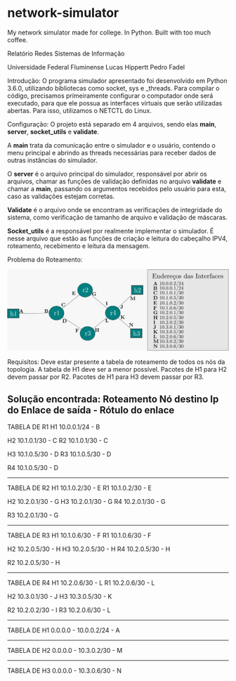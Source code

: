 # network-simulator
My network simulator made for college. In Python. Built with too much coffee.

Relatório Redes Sistemas de Informação




Universidade Federal Fluminense
Lucas Hippertt
Pedro Fadel




Introdução:
O programa simulador apresentado foi desenvolvido em Python 3.6.0, utilizando bibliotecas como socket, sys e _threads. Para compilar o código, precisamos primeiramente configurar o computador onde será executado, para que ele possua as interfaces virtuais que serão utilizadas abertas. Para isso, utilizamos o NETCTL do Linux.


Configuração:
O projeto está separado em 4 arquivos, sendo elas **main**, **server**, **socket_utils** e **validate**.


A **main** trata da comunicação entre o simulador e o usuário, contendo o menu principal e abrindo as threads necessárias para receber dados de outras instâncias do simulador.


O **server** é o arquivo principal do simulador, responsável por abrir os arquivos, chamar as funções de validação definidas no arquivo **validate** e chamar a **main**, passando os argumentos recebidos pelo usuário para esta, caso as validações estejam corretas.


**Validate** é o arquivo onde se encontram as verificações de integridade do sistema, como verificação de tamanho de arquivo e validação de máscaras.


**Socket_utils** é a responsável por realmente implementar o simulador. É nesse arquivo que estão as funções de criação e leitura do cabeçalho IPV4, roteamento, recebimento e leitura da mensagem.

Problema do Roteamento:

![alt text](./routing.jpeg)



Requisitos:
Deve estar presente a tabela de roteamento de todos os nós da topologia.
A tabela de H1 deve ser a menor possível.
Pacotes de H1 para H2 devem passar por R2.
Pacotes de H1 para H3 devem passar por R3.

Solução encontrada:
Roteamento
Nó destino      Ip do Enlace de saída - Rótulo do enlace 
-------------------------------

TABELA DE R1
H1 10.0.0.1/24 - B

H2 10.1.0.1/30 - C
R2 10.1.0.1/30 - C

H3 10.1.0.5/30 - D
R3 10.1.0.5/30 - D

R4 10.1.0.5/30 - D

-------------------------------

TABELA DE R2
H1 10.1.0.2/30 - E
R1 10.1.0.2/30 - E

H2 10.2.0.1/30 - G
H3 10.2.0.1/30 - G
R4 10.2.0.1/30 - G

R3 10.2.0.1/30 - G

-------------------------------

TABELA DE R3
H1 10.1.0.6/30 - F
R1 10.1.0.6/30 - F

H2 10.2.0.5/30 - H
H3 10.2.0.5/30 - H
R4 10.2.0.5/30 - H

R2 10.2.0.5/30 - H

-------------------------------

TABELA DE R4
H1 10.2.0.6/30 - L
R1 10.2.0.6/30 - L

H2 10.3.0.1/30 - J
H3 10.3.0.5/30 - K

R2 10.2.0.2/30 - I
R3 10.2.0.6/30 - L

-------------------------------

TABELA DE H1
0.0.0.0 - 10.0.0.2/24 - A

-------------------------------

TABELA DE H2
0.0.0.0 - 10.3.0.2/30 - M

-------------------------------

TABELA DE H3
0.0.0.0 - 10.3.0.6/30 - N   

